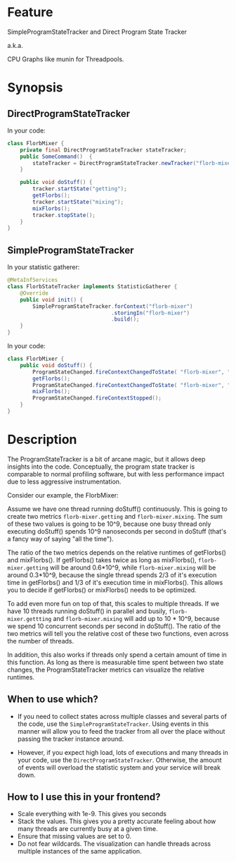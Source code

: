# Feature

SimpleProgramStateTracker and Direct Program State Tracker

a.k.a.

CPU Graphs like munin for Threadpools.

# Synopsis

## DirectProgramStateTracker

In your code:

```java
class FlorbMixer {
    private final DirectProgramStateTracker stateTracker;
    public SomeCommand()  {
        stateTracker = DirectProgramStateTracker.newTracker("florb-mixer");
    }

    public void doStuff() {
        tracker.startState("getting");
        getFlorbs();
        tracker.startState("mixing");
        mixFlorbs();
        tracker.stopState();
    }
}
```

## SimpleProgramStateTracker

In your statistic gatherer:

```java
@MetaInfServices
class FlorbStateTracker implements StatisticGatherer {
    @Override
    public void init() {
        SimpleProgramStateTracker.forContext("florb-mixer")
                                 .storingIn("florb-mixer")
                                 .build();
    }
}
```

In your code:
```java
class FlorbMixer {
    public void doStuff() {
        ProgramStateChanged.fireContextChangedToState( "florb-mixer", "getting" );
        getFlorbs();
        ProgramStateChanged.fireContextChangedToState( "florb-mixer", "mixing" );
        mixFlorbs();
        ProgramStateChanged.fireContextStopped();
    }
}
```

# Description

The ProgramStateTracker is a bit of arcane magic, but it allows deep insights
into the code. Conceptually, the program state tracker is comparable to 
normal profiling software, but with less performance impact due to less aggressive
instrumentation.

Consider our example, the FlorbMixer:

Assume we have one thread running doStuff() continuously. This is going to
create two metrics `florb-mixer.getting` and `florb-mixer.mixing`. The sum
of these two values is going to be 10^9, because one busy thread only executing
doStuff() spends 10^9 nanoseconds per second in doStuff (that's a fancy way
of saying "all the time").

The ratio of the two metrics depends on the relative runtimes of
getFlorbs() and mixFlorbs(). If getFlorbs() takes twice as long as mixFlorbs(),
`florb-mixer.getting` will be around 0.6\*10^9, while `florb-mixer.mixing` will
be around 0.3\*10^9, because the single thread spends 2/3 of it's execution time
in getFlorbs() and 1/3 of it's execution time in mixFlorbs(). This allows you
to decide if getFlorbs() or mixFlorbs() needs to be optimized. 

To add even more fun on top of that, this scales to multiple threads.
If we have 10 threads running doStuff() in parallel and busily, `florb-mixer.gettting`
and `florb-mixer.mixing` will add up to 10 \* 10^9, because we spend 10 concurrent
seconds per second in doStuff(). The ratio of the two metrics will tell you the 
relative cost of these two functions, even across the number of threads.

In addition, this also works if threads only spend a certain amount of time in
this function. As long as there is measurable time spent between two state changes,
the ProgramStateTracker metrics can visualize the relative runtimes.

## When to use which?

 - If you need to collect states across multiple classes and several parts of the
   code, use the `SimpleProgramStateTracker`. Using events in this manner
   will allow you to feed the tracker from all over the place without passing
   the tracker instance around. 

 - However, if you expect high load, lots of executions and many threads in your code,
   use the `DirectProgramStateTracker`. Otherwise, the amount of events will
   overload the statistic system and your service will break down.


## How to I use this in your frontend?

 - Scale everything with 1e-9. This gives you seconds
 - Stack the values. This gives you a pretty accurate feeling about how many
   threads are currently busy at a given time.
 - Ensure that missing values are set to 0.
 - Do not fear wildcards. The visualization can handle threads across multiple
   instances of the same application.
